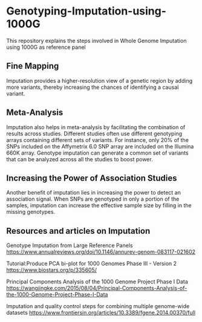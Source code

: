 # Genotyping-Imputation-using-1000G

This repository explains the steps involved in Whole Genome Imputation using 1000G as reference panel

## Fine Mapping
Imputation provides a higher-resolution view of a genetic region by adding more variants, thereby increasing the chances of identifying a causal variant.

## Meta-Analysis
Imputation also helps in meta-analysis by facilitating the combination of results across studies. Different studies often use different genotyping arrays containing different sets of variants. For instance, only 20% of the SNPs included on the Affymetrix 6.0 SNP array are included on the Illumina 660K array. Genotype imputation can generate a common set of variants that can be analyzed across all the studies to boost power. 

## Increasing the Power of Association Studies
Another benefit of imputation lies in increasing the power to detect an association signal. When SNPs are genotyped in only a portion of the samples, imputation can increase the effective sample size by filling in the missing genotypes.


## Resources and articles on Imputation
Genotype Imputation from Large Reference Panels
https://www.annualreviews.org/doi/10.1146/annurev-genom-083117-021602

Tutorial:Produce PCA bi-plot for 1000 Genomes Phase III - Version 2
https://www.biostars.org/p/335605/

Principal Components Analysis of the 1000 Genome Project Phase I Data
https://wangjingke.com/2015/08/04/Principal-Components-Analysis-of-the-1000-Genome-Project-Phase-I-Data

Imputation and quality control steps for combining multiple genome-wide datasets
https://www.frontiersin.org/articles/10.3389/fgene.2014.00370/full




